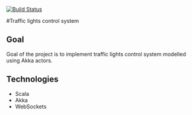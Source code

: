 [![Build Status](https://semaphoreci.com/api/v1/projects/c543ecbe-9aeb-4dde-932a-4cbfd3976d59/398717/badge.svg)](https://semaphoreci.com/arturopala/traffic-lights-control)      

#Traffic lights control system


## Goal

Goal of the project is to implement traffic lights control system modelled using Akka actors.

## Technologies

-   Scala
-   Akka
-   WebSockets


